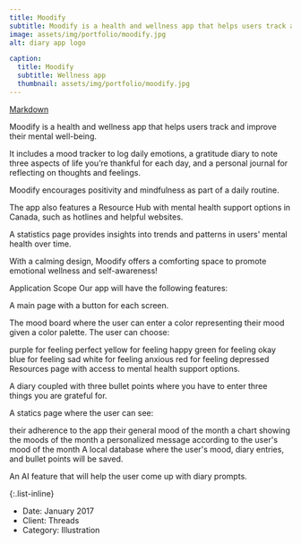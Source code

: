 ```yaml
---
title: Moodify
subtitle: Moodify is a health and wellness app that helps users track and improve their mental well-being.
image: assets/img/portfolio/moodify.jpg
alt: diary app logo

caption:
  title: Moodify
  subtitle: Wellness app
  thumbnail: assets/img/portfolio/moodify.jpg
---
```

[Markdown](https://en.wikipedia.org/wiki/Markdown)

Moodify is a health and wellness app that helps users track and improve their mental well-being.

It includes a mood tracker to log daily emotions, a gratitude diary to note three aspects of life you’re thankful for each day, and a personal journal for reflecting on thoughts and feelings.

Moodify encourages positivity and mindfulness as part of a daily routine.

The app also features a Resource Hub with mental health support options in Canada, such as hotlines and helpful websites.

A statistics page provides insights into trends and patterns in users' mental health over time.

With a calming design, Moodify offers a comforting space to promote emotional wellness and self-awareness!

Application Scope
Our app will have the following features:

A main page with a button for each screen.

The mood board where the user can enter a color representing their mood given a color palette. The user can choose:

purple for feeling perfect
yellow for feeling happy
green for feeling okay
blue for feeling sad
white for feeling anxious
red for feeling depressed
Resources page with access to mental health support options.

A diary coupled with three bullet points where you have to enter three things you are grateful for.

A statics page where the user can see:

their adherence to the app
their general mood of the month
a chart showing the moods of the month
a personalized message according to the user's mood of the month
A local database where the user's mood, diary entries, and bullet points will be saved.

An AI feature that will help the user come up with diary prompts.

{:.list-inline}
- Date: January 2017
- Client: Threads
- Category: Illustration

